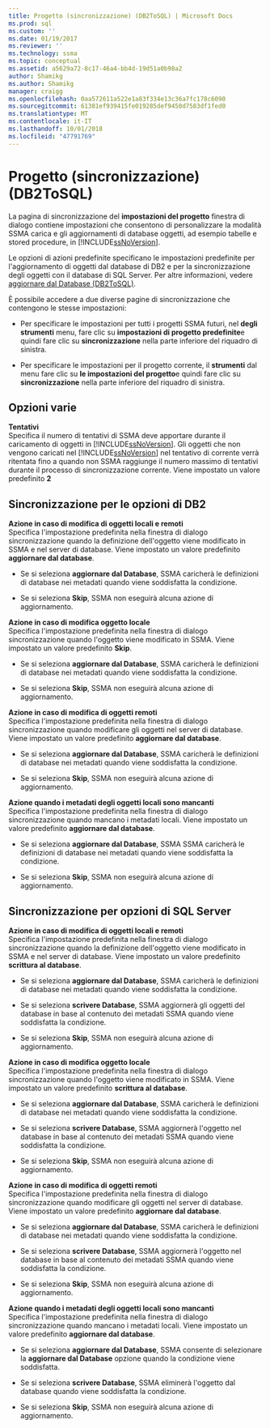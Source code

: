```yaml
---
title: Progetto (sincronizzazione) (DB2ToSQL) | Microsoft Docs
ms.prod: sql
ms.custom: ''
ms.date: 01/19/2017
ms.reviewer: ''
ms.technology: ssma
ms.topic: conceptual
ms.assetid: a5629a72-8c17-46a4-bb4d-19d51a0b98a2
author: Shamikg
ms.author: Shamikg
manager: craigg
ms.openlocfilehash: 0aa572611a522e1a83f334e13c36a7fc178c6090
ms.sourcegitcommit: 61381ef939415fe019285def9450d7583df1fed0
ms.translationtype: MT
ms.contentlocale: it-IT
ms.lasthandoff: 10/01/2018
ms.locfileid: "47791769"
---
```

# <a name="project-settingssynchronization-db2tosql"></a>Progetto (sincronizzazione) (DB2ToSQL)
La pagina di sincronizzazione del **impostazioni del progetto** finestra di dialogo contiene impostazioni che consentono di personalizzare la modalità SSMA carica e gli aggiornamenti di database oggetti, ad esempio tabelle e stored procedure, in [!INCLUDE[ssNoVersion](../../includes/ssnoversion-md.md)].  
  
Le opzioni di azioni predefinite specificano le impostazioni predefinite per l'aggiornamento di oggetti dal database di DB2 e per la sincronizzazione degli oggetti con il database di SQL Server. Per altre informazioni, vedere [aggiornare dal Database &#40;DB2ToSQL&#41;](../../ssma/db2/refresh-from-database-db2tosql.md).  
  
È possibile accedere a due diverse pagine di sincronizzazione che contengono le stesse impostazioni:  
  
-   Per specificare le impostazioni per tutti i progetti SSMA futuri, nel **degli strumenti** menu, fare clic su **impostazioni di progetto predefinite**e quindi fare clic su **sincronizzazione** nella parte inferiore del riquadro di sinistra.  
  
-   Per specificare le impostazioni per il progetto corrente, il **strumenti** dal menu fare clic su **le impostazioni del progetto**e quindi fare clic su **sincronizzazione** nella parte inferiore del riquadro di sinistra.  
  
## <a name="miscellaneous-options"></a>Opzioni varie  
**Tentativi**  
Specifica il numero di tentativi di SSMA deve apportare durante il caricamento di oggetti in [!INCLUDE[ssNoVersion](../../includes/ssnoversion-md.md)]. Gli oggetti che non vengono caricati nel [!INCLUDE[ssNoVersion](../../includes/ssnoversion-md.md)] nel tentativo di corrente verrà ritentata fino a quando non SSMA raggiunge il numero massimo di tentativi durante il processo di sincronizzazione corrente. Viene impostato un valore predefinito **2**  
  
## <a name="synchronization-for-db2-options"></a>Sincronizzazione per le opzioni di DB2  
**Azione in caso di modifica di oggetti locali e remoti**  
Specifica l'impostazione predefinita nella finestra di dialogo sincronizzazione quando la definizione dell'oggetto viene modificato in SSMA e nel server di database. Viene impostato un valore predefinito **aggiornare dal database**.  
  
-   Se si seleziona **aggiornare dal Database**, SSMA caricherà le definizioni di database nei metadati quando viene soddisfatta la condizione.  
  
-   Se si seleziona **Skip**, SSMA non eseguirà alcuna azione di aggiornamento.  
  
**Azione in caso di modifica oggetto locale**  
Specifica l'impostazione predefinita nella finestra di dialogo sincronizzazione quando l'oggetto viene modificato in SSMA. Viene impostato un valore predefinito **Skip**.  
  
-   Se si seleziona **aggiornare dal Database**, SSMA caricherà le definizioni di database nei metadati quando viene soddisfatta la condizione.  
  
-   Se si seleziona **Skip**, SSMA non eseguirà alcuna azione di aggiornamento.  
  
**Azione in caso di modifica di oggetti remoti**  
Specifica l'impostazione predefinita nella finestra di dialogo sincronizzazione quando modificare gli oggetti nel server di database. Viene impostato un valore predefinito **aggiornare dal database**.  
  
-   Se si seleziona **aggiornare dal Database**, SSMA caricherà le definizioni di database nei metadati quando viene soddisfatta la condizione.  
  
-   Se si seleziona **Skip**, SSMA non eseguirà alcuna azione di aggiornamento.  
  
**Azione quando i metadati degli oggetti locali sono mancanti**  
Specifica l'impostazione predefinita nella finestra di dialogo sincronizzazione quando mancano i metadati locali. Viene impostato un valore predefinito **aggiornare dal database**.  
  
-   Se si seleziona **aggiornare dal Database**, SSMA SSMA caricherà le definizioni di database nei metadati quando viene soddisfatta la condizione.  
  
-   Se si seleziona **Skip**, SSMA non eseguirà alcuna azione di aggiornamento.  
  
## <a name="synchronization-for-sql-server-options"></a>Sincronizzazione per opzioni di SQL Server  
**Azione in caso di modifica di oggetti locali e remoti**  
Specifica l'impostazione predefinita nella finestra di dialogo sincronizzazione quando la definizione dell'oggetto viene modificato in SSMA e nel server di database. Viene impostato un valore predefinito **scrittura al database**.  
  
-   Se si seleziona **aggiornare dal Database**, SSMA caricherà le definizioni di database nei metadati quando viene soddisfatta la condizione.  
  
-   Se si seleziona **scrivere Database**, SSMA aggiornerà gli oggetti del database in base al contenuto dei metadati SSMA quando viene soddisfatta la condizione.  
  
-   Se si seleziona **Skip**, SSMA non eseguirà alcuna azione di aggiornamento.  
  
**Azione in caso di modifica oggetto locale**  
Specifica l'impostazione predefinita nella finestra di dialogo sincronizzazione quando l'oggetto viene modificato in SSMA. Viene impostato un valore predefinito **scrittura al database**.  
  
-   Se si seleziona **aggiornare dal Database**, SSMA caricherà le definizioni di database nei metadati quando viene soddisfatta la condizione.  
  
-   Se si seleziona **scrivere Database**, SSMA aggiornerà l'oggetto nel database in base al contenuto dei metadati SSMA quando viene soddisfatta la condizione.  
  
-   Se si seleziona **Skip**, SSMA non eseguirà alcuna azione di aggiornamento.  
  
**Azione in caso di modifica di oggetti remoti**  
Specifica l'impostazione predefinita nella finestra di dialogo sincronizzazione quando modificare gli oggetti nel server di database.  Viene impostato un valore predefinito **aggiornare dal database**.  
  
-   Se si seleziona **aggiornare dal Database**, SSMA caricherà le definizioni di database nei metadati quando viene soddisfatta la condizione.  
  
-   Se si seleziona **scrivere Database**, SSMA aggiornerà l'oggetto nel database in base al contenuto dei metadati SSMA quando viene soddisfatta la condizione.  
  
-   Se si seleziona **Skip**, SSMA non eseguirà alcuna azione di aggiornamento.  
  
**Azione quando i metadati degli oggetti locali sono mancanti**  
Specifica l'impostazione predefinita nella finestra di dialogo sincronizzazione quando mancano i metadati locali. Viene impostato un valore predefinito **aggiornare dal database**.  
  
-   Se si seleziona **aggiornare dal Database**, SSMA consente di selezionare la **aggiornare dal Database** opzione quando la condizione viene soddisfatta.  
  
-   Se si seleziona **scrivere Database**, SSMA eliminerà l'oggetto dal database quando viene soddisfatta la condizione.  
  
-   Se si seleziona **Skip**, SSMA non eseguirà alcuna azione di aggiornamento.  
  
